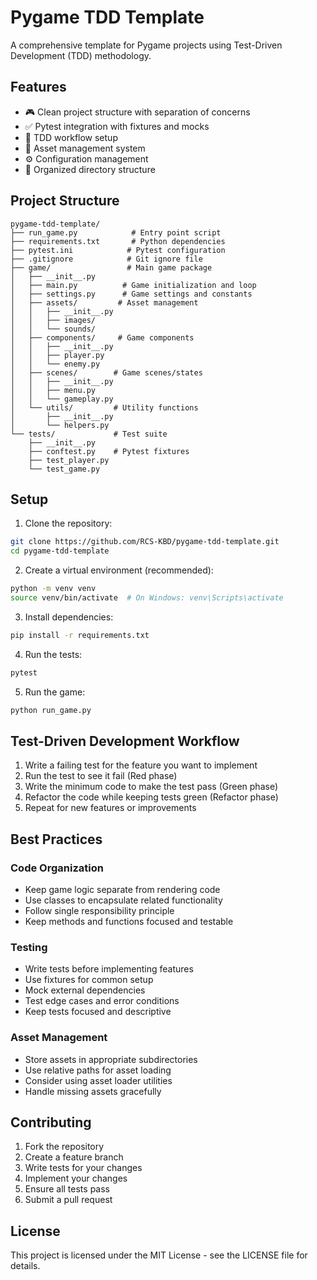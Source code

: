 # Pygame TDD Template

A comprehensive template for Pygame projects using Test-Driven Development (TDD) methodology.

## Features

- 🎮 Clean project structure with separation of concerns
- ✅ Pytest integration with fixtures and mocks
- 🔄 TDD workflow setup
- 🎨 Asset management system
- ⚙️ Configuration management
- 📁 Organized directory structure

## Project Structure

```
pygame-tdd-template/
├── run_game.py            # Entry point script
├── requirements.txt       # Python dependencies
├── pytest.ini            # Pytest configuration
├── .gitignore            # Git ignore file
├── game/                 # Main game package
│   ├── __init__.py
│   ├── main.py          # Game initialization and loop
│   ├── settings.py      # Game settings and constants
│   ├── assets/         # Asset management
│   │   ├── __init__.py
│   │   ├── images/
│   │   └── sounds/
│   ├── components/     # Game components
│   │   ├── __init__.py
│   │   ├── player.py
│   │   └── enemy.py
│   ├── scenes/        # Game scenes/states
│   │   ├── __init__.py
│   │   ├── menu.py
│   │   └── gameplay.py
│   └── utils/         # Utility functions
│       ├── __init__.py
│       └── helpers.py
└── tests/             # Test suite
    ├── __init__.py
    ├── conftest.py    # Pytest fixtures
    ├── test_player.py
    └── test_game.py
```

## Setup

1. Clone the repository:
```bash
git clone https://github.com/RCS-KBD/pygame-tdd-template.git
cd pygame-tdd-template
```

2. Create a virtual environment (recommended):
```bash
python -m venv venv
source venv/bin/activate  # On Windows: venv\Scripts\activate
```

3. Install dependencies:
```bash
pip install -r requirements.txt
```

4. Run the tests:
```bash
pytest
```

5. Run the game:
```bash
python run_game.py
```

## Test-Driven Development Workflow

1. Write a failing test for the feature you want to implement
2. Run the test to see it fail (Red phase)
3. Write the minimum code to make the test pass (Green phase)
4. Refactor the code while keeping tests green (Refactor phase)
5. Repeat for new features or improvements

## Best Practices

### Code Organization
- Keep game logic separate from rendering code
- Use classes to encapsulate related functionality
- Follow single responsibility principle
- Keep methods and functions focused and testable

### Testing
- Write tests before implementing features
- Use fixtures for common setup
- Mock external dependencies
- Test edge cases and error conditions
- Keep tests focused and descriptive

### Asset Management
- Store assets in appropriate subdirectories
- Use relative paths for asset loading
- Consider using asset loader utilities
- Handle missing assets gracefully

## Contributing

1. Fork the repository
2. Create a feature branch
3. Write tests for your changes
4. Implement your changes
5. Ensure all tests pass
6. Submit a pull request

## License

This project is licensed under the MIT License - see the LICENSE file for details.